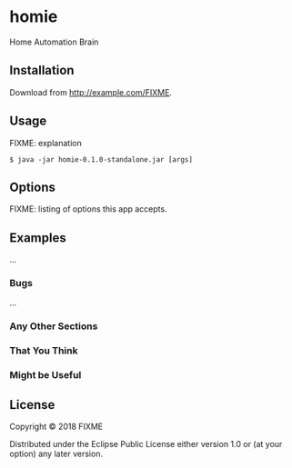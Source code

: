 # homie

Home Automation Brain

## Installation

Download from http://example.com/FIXME.

## Usage

FIXME: explanation

    $ java -jar homie-0.1.0-standalone.jar [args]

## Options

FIXME: listing of options this app accepts.

## Examples

...

### Bugs

...

### Any Other Sections
### That You Think
### Might be Useful

## License

Copyright © 2018 FIXME

Distributed under the Eclipse Public License either version 1.0 or (at
your option) any later version.
